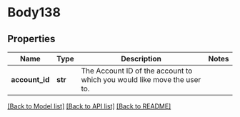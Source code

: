# Body138

## Properties
Name | Type | Description | Notes
------------ | ------------- | ------------- | -------------
**account_id** | **str** | The Account ID of the account to which you would like move the user to. | 

[[Back to Model list]](../README.md#documentation-for-models) [[Back to API list]](../README.md#documentation-for-api-endpoints) [[Back to README]](../README.md)


